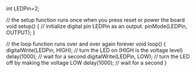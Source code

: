 int LEDPin=2;

// the setup function runs once when you press reset or power the board
void setup() {
  // initialize digital pin LEDPin as an output.
  pinMode(LEDPin, OUTPUT);
}


// the loop function runs over and over again forever
void loop() {
  digitalWrite(LEDPin, HIGH);       // turn the LED on (HIGH is the voltage level)
  delay(1000);                     // wait for a second
  digitalWrite(LEDPin, LOW);        // turn the LED off by making the voltage LOW
  delay(1000);                       // wait for a second
}
